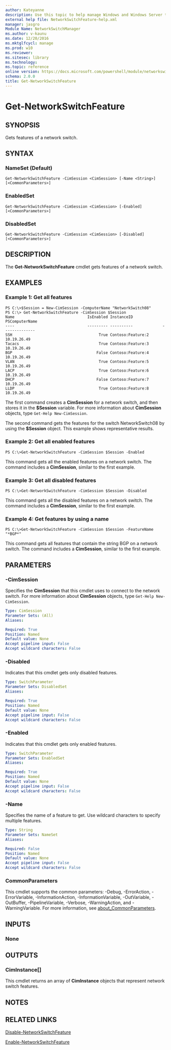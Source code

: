 ```yaml
---
author: Kateyanne
description: Use this topic to help manage Windows and Windows Server technologies with Windows PowerShell.
external help file: NetworkSwitchFeature-help.xml
manager: jasgro
Module Name: NetworkSwitchManager
ms.author: v-kaunu
ms.date: 12/20/2016
ms.mktglfcycl: manage
ms.prod: w10
ms.reviewer: 
ms.sitesec: library
ms.technology: 
ms.topic: reference
online version: https://docs.microsoft.com/powershell/module/networkswitchmanager/get-networkswitchfeature?view=windowsserver2019-ps&wt.mc_id=ps-gethelp
schema: 2.0.0
title: Get-NetworkSwitchFeature
---
```


# Get-NetworkSwitchFeature

## SYNOPSIS
Gets features of a network switch.

## SYNTAX

### NameSet (Default)
```
Get-NetworkSwitchFeature -CimSession <CimSession> [-Name <String>] [<CommonParameters>]
```

### EnabledSet
```
Get-NetworkSwitchFeature -CimSession <CimSession> [-Enabled] [<CommonParameters>]
```

### DisabledSet
```
Get-NetworkSwitchFeature -CimSession <CimSession> [-Disabled] [<CommonParameters>]
```

## DESCRIPTION
The **Get-NetworkSwitchFeature** cmdlet gets features of a network switch.

## EXAMPLES

### Example 1: Get all features
```
PS C:\>$Session = New-CimSession -ComputerName "NetworkSwitch08"
PS C:\> Get-NetworkSwitchFeature -CimSession $Session
Name                                IsEnabled InstanceID             PSComputerName        
----                                --------- ----------             --------------        
SSH                                      True Contoso:Feature:2       10.19.26.49         
Tacacs                                   True Contoso:Feature:3       10.19.26.49         
BGP                                     False Contoso:Feature:4       10.19.26.49         
VLAN                                     True Contoso:Feature:5       10.19.26.49         
LACP                                     True Contoso:Feature:6       10.19.26.49         
DHCP                                    False Contoso:Feature:7       10.19.26.49         
LLDP                                     True Contoso:Feature:8       10.19.26.49
```

The first command creates a **CimSession** for a network switch, and then stores it in the **$Session** variable.
For more information about **CimSession** objects, type `Get-Help New-CimSession`.

The second command gets the features for the switch NetworkSwitch08 by using the **$Session** object.
This example shows representative results.

### Example 2: Get all enabled features
```
PS C:\>Get-NetworkSwitchFeature -CimSession $Session -Enabled
```

This command gets all the enabled features on a network switch.
The command includes a **CimSession**, similar to the first example.

### Example 3: Get all disabled features
```
PS C:\>Get-NetworkSwitchFeature -CimSession $Session -Disabled
```

This command gets all the disabled features on a network switch.
The command includes a **CimSession**, similar to the first example.

### Example 4: Get features by using a name
```
PS C:\>Get-NetworkSwitchFeature -CimSession $Session -FeatureName "*BGP*"
```

This command gets all features that contain the string BGP on a network switch.
The command includes a **CimSession**, similar to the first example.

## PARAMETERS

### -CimSession
Specifies the **CimSession** that this cmdlet uses to connect to the network switch.
For more information about **CimSession** objects, type `Get-Help New-CimSession`.

```yaml
Type: CimSession
Parameter Sets: (All)
Aliases: 

Required: True
Position: Named
Default value: None
Accept pipeline input: False
Accept wildcard characters: False
```

### -Disabled
Indicates that this cmdlet gets only disabled features.

```yaml
Type: SwitchParameter
Parameter Sets: DisabledSet
Aliases: 

Required: True
Position: Named
Default value: None
Accept pipeline input: False
Accept wildcard characters: False
```

### -Enabled
Indicates that this cmdlet gets only enabled features.

```yaml
Type: SwitchParameter
Parameter Sets: EnabledSet
Aliases: 

Required: True
Position: Named
Default value: None
Accept pipeline input: False
Accept wildcard characters: False
```

### -Name
Specifies the name of a feature to get.
Use wildcard characters to specify multiple features.

```yaml
Type: String
Parameter Sets: NameSet
Aliases: 

Required: False
Position: Named
Default value: None
Accept pipeline input: False
Accept wildcard characters: False
```

### CommonParameters
This cmdlet supports the common parameters: -Debug, -ErrorAction, -ErrorVariable, -InformationAction, -InformationVariable, -OutVariable, -OutBuffer, -PipelineVariable, -Verbose, -WarningAction, and -WarningVariable. For more information, see [about_CommonParameters](https://go.microsoft.com/fwlink/?LinkID=113216).

## INPUTS

### None

## OUTPUTS

### CimInstance[]
This cmdlet returns an array of **CimInstance** objects that represent network switch features.

## NOTES

## RELATED LINKS

[Disable-NetworkSwitchFeature](./Disable-NetworkSwitchFeature.md)

[Enable-NetworkSwitchFeature](./Enable-NetworkSwitchFeature.md)

